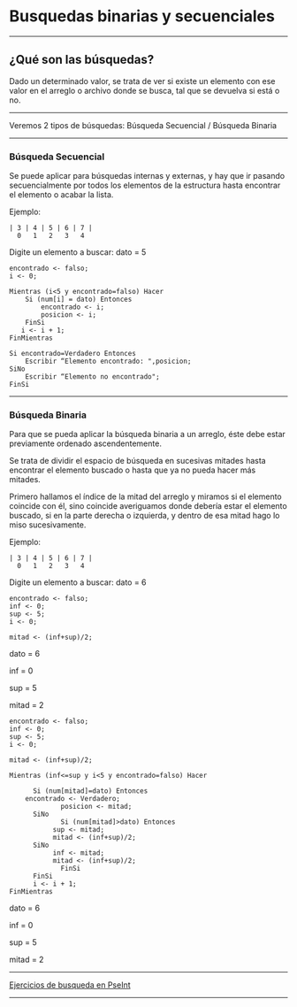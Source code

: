 # Busquedas binarias y secuenciales

---

## ¿Qué son las búsquedas?

Dado un determinado valor, se trata de ver si existe un elemento con ese valor en el arreglo o archivo donde se busca, tal que se devuelva si está o no.

---

Veremos 2 tipos de búsquedas: Búsqueda Secuencial / Búsqueda Binaria

---

### Búsqueda Secuencial

Se puede aplicar para búsquedas internas y externas, y hay que ir pasando secuencialmente por todos los elementos de la estructura hasta encontrar el elemento o acabar la lista.


Ejemplo:


```
| 3 | 4 | 5 | 6 | 7 |
  0   1   2   3   4
```

Digite un elemento a buscar:  dato = 5


```
encontrado <- falso; 
i <- 0;

Mientras (i<5 y encontrado=falso) Hacer
    Si (num[i] = dato) Entonces
        encontrado <- i;
        posicion <- i;
    FinSi
   i <- i + 1;
FinMientras
```

```
Si encontrado=Verdadero Entonces
    Escribir “Elemento encontrado: ",posicion;
SiNo
    Escribir “Elemento no encontrado";
FinSi
```

---

### Búsqueda Binaria

Para que se pueda aplicar la búsqueda binaria a un arreglo, éste debe estar previamente ordenado ascendentemente.

Se trata de dividir el espacio de búsqueda en sucesivas mitades hasta encontrar el elemento buscado o hasta que ya no pueda hacer más mitades.

Primero hallamos el índice de la mitad del arreglo y miramos si el elemento coincide con él, sino coincide averiguamos donde debería estar el elemento buscado, si en la parte derecha o izquierda, y dentro de esa mitad hago lo miso sucesivamente.

Ejemplo:


```
| 3 | 4 | 5 | 6 | 7 |
  0   1   2   3   4
```

Digite un elemento a buscar:  dato = 6


```
encontrado <- falso;
inf <- 0;
sup <- 5;
i <- 0;

mitad <- (inf+sup)/2;
```

dato = 6

inf = 0

sup = 5

mitad = 2


```
encontrado <- falso;
inf <- 0;
sup <- 5;
i <- 0;

mitad <- (inf+sup)/2;

Mientras (inf<=sup y i<5 y encontrado=falso) Hacer
    
      Si (num[mitad]=dato) Entonces
 	encontrado <- Verdadero;
             posicion <- mitad;
      SiNo
             Si (num[mitad]>dato) Entonces
	       sup <- mitad;
	       mitad <- (inf+sup)/2;
      SiNo
	       inf <- mitad;
	       mitad <- (inf+sup)/2;
             FinSi
      FinSi	
      i <- i + 1;
FinMientras
```

dato = 6

inf = 0

sup = 5

mitad = 2



---

[Ejercicios de busqueda en PseInt](https://github.com/eugenia1984/UTNFRSR-ingreso/tree/main/programacion/clase8/ejercicios_de_busquedas)

---